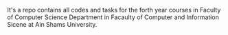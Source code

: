 It's a repo contains all codes and  tasks for the forth year courses in  Faculty of Computer Science Department in Facaulty of Computer and Information Sicene at Ain Shams University.
